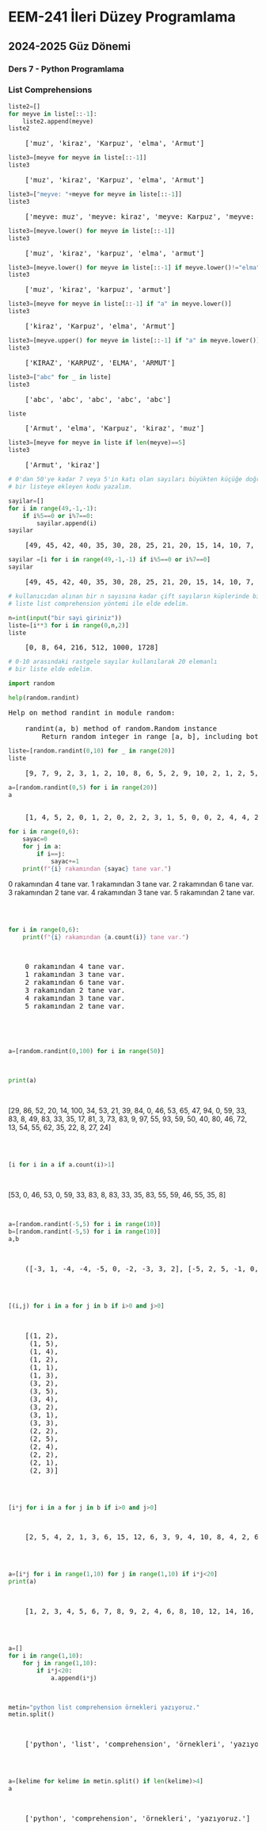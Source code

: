 # EEM-241 İleri Düzey Programlama

## 2024-2025 Güz Dönemi


### Ders 7 - Python Programlama



### List Comprehensions


```python
liste2=[]
for meyve in liste[::-1]:
    liste2.append(meyve)
liste2
```




<pre>
    ['muz', 'kiraz', 'Karpuz', 'elma', 'Armut']
</pre>




```python
liste3=[meyve for meyve in liste[::-1]]
liste3
```




<pre>
    ['muz', 'kiraz', 'Karpuz', 'elma', 'Armut']
</pre>




```python
liste3=["meyve: "+meyve for meyve in liste[::-1]]
liste3
```




<pre>
    ['meyve: muz', 'meyve: kiraz', 'meyve: Karpuz', 'meyve: elma', 'meyve: Armut']
</pre>




```python
liste3=[meyve.lower() for meyve in liste[::-1]]
liste3
```




<pre>
    ['muz', 'kiraz', 'karpuz', 'elma', 'armut']
</pre>




```python
liste3=[meyve.lower() for meyve in liste[::-1] if meyve.lower()!="elma"]
liste3
```




<pre>
    ['muz', 'kiraz', 'karpuz', 'armut']
</pre>




```python
liste3=[meyve for meyve in liste[::-1] if "a" in meyve.lower()]
liste3
```




<pre>
    ['kiraz', 'Karpuz', 'elma', 'Armut']
</pre>




```python
liste3=[meyve.upper() for meyve in liste[::-1] if "a" in meyve.lower()]
liste3
```




<pre>
    ['KIRAZ', 'KARPUZ', 'ELMA', 'ARMUT']
</pre>




```python
liste3=["abc" for _ in liste]
liste3
```




<pre>
    ['abc', 'abc', 'abc', 'abc', 'abc']
</pre>




```python
liste
```




<pre>
    ['Armut', 'elma', 'Karpuz', 'kiraz', 'muz']
</pre>




```python
liste3=[meyve for meyve in liste if len(meyve)==5]
liste3
```




<pre>
    ['Armut', 'kiraz']
</pre>




```python
# 0'dan 50'ye kadar 7 veya 5'in katı olan sayıları büyükten küçüğe doğru
# bir listeye ekleyen kodu yazalım.
```


```python
sayilar=[]
for i in range(49,-1,-1):
    if i%5==0 or i%7==0:
        sayilar.append(i)
sayilar
```




<pre>
    [49, 45, 42, 40, 35, 30, 28, 25, 21, 20, 15, 14, 10, 7, 5, 0]
</pre>




```python
sayilar =[i for i in range(49,-1,-1) if i%5==0 or i%7==0]
sayilar
```




<pre>
    [49, 45, 42, 40, 35, 30, 28, 25, 21, 20, 15, 14, 10, 7, 5, 0]
</pre>




```python
# kullanıcıdan alınan bir n sayısına kadar çift sayıların küplerinde bir
# liste list comprehension yöntemi ile elde edelim.

n=int(input("bir sayi giriniz"))
liste=[i**3 for i in range(0,n,2)]
liste

```




<pre>
    [0, 8, 64, 216, 512, 1000, 1728]
</pre>




```python
# 0-10 arasındaki rastgele sayılar kullanılarak 20 elemanlı
# bir liste elde edelim.
```


```python
import random
```


```python
help(random.randint)
```

<pre>
Help on method randint in module random:
    
    randint(a, b) method of random.Random instance
        Return random integer in range [a, b], including both end points.
</pre>
    
    


```python
liste=[random.randint(0,10) for _ in range(20)]
liste
```




<pre>
    [9, 7, 9, 2, 3, 1, 2, 10, 8, 6, 5, 2, 9, 10, 2, 1, 2, 5, 5, 7]
</pre>



```python
a=[random.randint(0,5) for i in range(20)]
a
```


<pre>

    [1, 4, 5, 2, 0, 1, 2, 0, 2, 2, 3, 1, 5, 0, 0, 2, 4, 4, 2, 3]
</pre>



```python
for i in range(0,6):
    sayac=0
    for j in a:
        if i==j:
            sayac+=1
    print(f"{i} rakamından {sayac} tane var.")
```
</pre>
    0 rakamından 4 tane var.
    1 rakamından 3 tane var.
    2 rakamından 6 tane var.
    3 rakamından 2 tane var.
    4 rakamından 3 tane var.
    5 rakamından 2 tane var.
 <pre>   


```python
for i in range(0,6):
    print(f"{i} rakamından {a.count(i)} tane var.")
```
<pre>
    0 rakamından 4 tane var.
    1 rakamından 3 tane var.
    2 rakamından 6 tane var.
    3 rakamından 2 tane var.
    4 rakamından 3 tane var.
    5 rakamından 2 tane var.
 </pre>   


```python
a=[random.randint(0,100) for i in range(50)]
```


```python
print(a)
```
</pre>
    [29, 86, 52, 20, 14, 100, 34, 53, 21, 39, 84, 0, 46, 53, 65, 47, 94, 0, 59, 33, 83, 8, 49, 83, 33, 35, 17, 81, 3, 73, 83, 9, 97, 55, 93, 59, 50, 40, 80, 46, 72, 13, 54, 55, 62, 35, 22, 8, 27, 24]
<pre>    


```python
[i for i in a if a.count(i)>1]
```



</pre>
    [53, 0, 46, 53, 0, 59, 33, 83, 8, 83, 33, 35, 83, 55, 59, 46, 55, 35, 8]
<pre>





```python
a=[random.randint(-5,5) for i in range(10)]
b=[random.randint(-5,5) for i in range(10)]
a,b
```



<pre>
    ([-3, 1, -4, -4, -5, 0, -2, -3, 3, 2], [-5, 2, 5, -1, 0, 4, 2, 1, 3, -3])
</pre>



```python
[(i,j) for i in a for j in b if i>0 and j>0]
```



<pre>
    [(1, 2),
     (1, 5),
     (1, 4),
     (1, 2),
     (1, 1),
     (1, 3),
     (3, 2),
     (3, 5),
     (3, 4),
     (3, 2),
     (3, 1),
     (3, 3),
     (2, 2),
     (2, 5),
     (2, 4),
     (2, 2),
     (2, 1),
     (2, 3)]
</pre>



```python
[i*j for i in a for j in b if i>0 and j>0]
```



<pre>
    [2, 5, 4, 2, 1, 3, 6, 15, 12, 6, 3, 9, 4, 10, 8, 4, 2, 6]
</pre>



```python
a=[i*j for i in range(1,10) for j in range(1,10) if i*j<20]
print(a)
```

<pre>
    [1, 2, 3, 4, 5, 6, 7, 8, 9, 2, 4, 6, 8, 10, 12, 14, 16, 18, 3, 6, 9, 12, 15, 18, 4, 8, 12, 16, 5, 10, 15, 6, 12, 18, 7, 14, 8, 16, 9, 18]
</pre>    


```python
a=[]
for i in range(1,10):
    for j in range(1,10):
        if i*j<20:
            a.append(i*j)
```


```python
metin="python list comprehension örnekleri yazıyoruz."
metin.split()
```



<pre>
    ['python', 'list', 'comprehension', 'örnekleri', 'yazıyoruz.']
</pre>



```python
a=[kelime for kelime in metin.split() if len(kelime)>4]
a
```



<pre>
    ['python', 'comprehension', 'örnekleri', 'yazıyoruz.']
</pre>


